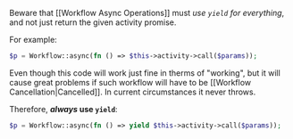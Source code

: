 Beware that [[Workflow Async Operations]] must *use `yield` for everything*, and not just return the given activity promise. 

For example:

```php
$p = Workflow::async(fn () => $this->activity->call($params));
```

Even though this code will work just fine in therms of "working", but it will cause great problems if such workflow will have to be [[Workflow Cancellation|Cancelled]]. In current circumstances it never throws.

Therefore, ***always* use `yield`**:

```php
$p = Workflow::async(fn () => yield $this->activity->call($params));
```
